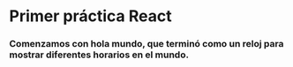 # Primer práctica React

### Comenzamos con hola mundo, que terminó como un reloj para mostrar diferentes horarios en el mundo.
